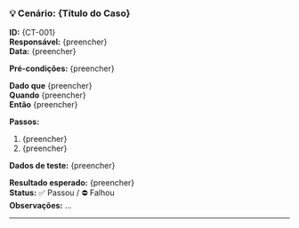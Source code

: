 ### 💡 Cenário: {Título do Caso}
**ID:** {CT-001}  
**Responsável:** {preencher}  
**Data:** {preencher}  

**Pré-condições:** {preencher}

**Dado que** {preencher}  
**Quando** {preencher}  
**Então** {preencher}

**Passos:**
1. {preencher}
2. {preencher}

**Dados de teste:** {preencher}

**Resultado esperado:** {preencher}  
**Status:** ✅ Passou / ⛔ Falhou  
**Observações:** ...

---